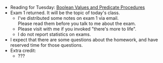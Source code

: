 * Reading for Tuesday: [Boolean Values and Predicate Procedures](../readings/boolean-reading.html)
* Exam 1 returned.  It will be the topic of today's class.
    * I've distributed some notes on exam 1 via email.  
      Please read them before you talk to me about the exam.
    * Please visit with me if you invoked "there's more to life".
    * I do not report statistics on exams.
* I expect that there are some questions about the homework, and have reserved
  time for those questions.
* Extra credit: 
    * ???
